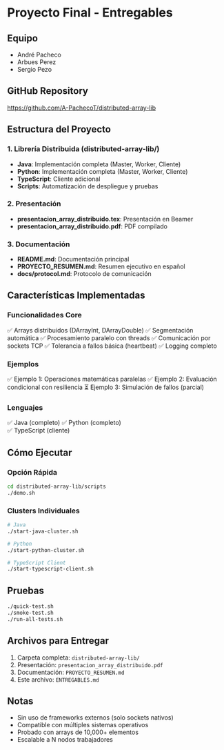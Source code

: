 # Proyecto Final - Entregables

## Equipo
- André Pacheco
- Arbues Perez  
- Sergio Pezo

## GitHub Repository
https://github.com/A-PachecoT/distributed-array-lib

## Estructura del Proyecto

### 1. Librería Distribuida (distributed-array-lib/)
- **Java**: Implementación completa (Master, Worker, Cliente)
- **Python**: Implementación completa (Master, Worker, Cliente)
- **TypeScript**: Cliente adicional
- **Scripts**: Automatización de despliegue y pruebas

### 2. Presentación
- **presentacion_array_distribuido.tex**: Presentación en Beamer
- **presentacion_array_distribuido.pdf**: PDF compilado

### 3. Documentación
- **README.md**: Documentación principal
- **PROYECTO_RESUMEN.md**: Resumen ejecutivo en español
- **docs/protocol.md**: Protocolo de comunicación

## Características Implementadas

### Funcionalidades Core
✅ Arrays distribuidos (DArrayInt, DArrayDouble)
✅ Segmentación automática
✅ Procesamiento paralelo con threads
✅ Comunicación por sockets TCP
✅ Tolerancia a fallos básica (heartbeat)
✅ Logging completo

### Ejemplos
✅ Ejemplo 1: Operaciones matemáticas paralelas
✅ Ejemplo 2: Evaluación condicional con resiliencia
⏳ Ejemplo 3: Simulación de fallos (parcial)

### Lenguajes
✅ Java (completo)
✅ Python (completo)  
✅ TypeScript (cliente)

## Cómo Ejecutar

### Opción Rápida
```bash
cd distributed-array-lib/scripts
./demo.sh
```

### Clusters Individuales
```bash
# Java
./start-java-cluster.sh

# Python
./start-python-cluster.sh

# TypeScript Client
./start-typescript-client.sh
```

## Pruebas
```bash
./quick-test.sh
./smoke-test.sh
./run-all-tests.sh
```

## Archivos para Entregar
1. Carpeta completa: `distributed-array-lib/`
2. Presentación: `presentacion_array_distribuido.pdf`
3. Documentación: `PROYECTO_RESUMEN.md`
4. Este archivo: `ENTREGABLES.md`

## Notas
- Sin uso de frameworks externos (solo sockets nativos)
- Compatible con múltiples sistemas operativos
- Probado con arrays de 10,000+ elementos
- Escalable a N nodos trabajadores